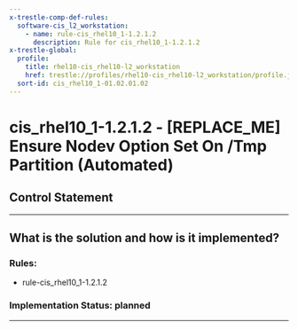 ```yaml
---
x-trestle-comp-def-rules:
  software-cis_l2_workstation:
    - name: rule-cis_rhel10_1-1.2.1.2
      description: Rule for cis_rhel10_1-1.2.1.2
x-trestle-global:
  profile:
    title: rhel10-cis_rhel10-l2_workstation
    href: trestle://profiles/rhel10-cis_rhel10-l2_workstation/profile.json
  sort-id: cis_rhel10_1-01.02.01.02
---
```


# cis_rhel10_1-1.2.1.2 - \[REPLACE_ME\] Ensure Nodev Option Set On /Tmp Partition (Automated)

## Control Statement

______________________________________________________________________

## What is the solution and how is it implemented?

<!-- For implementation status enter one of: implemented, partial, planned, alternative, not-applicable -->

<!-- Note that the list of rules under ### Rules: is read-only and changes will not be captured after assembly to JSON -->

<!-- Add control implementation description here for control: cis_rhel10_1-1.2.1.2 -->

### Rules:

  - rule-cis_rhel10_1-1.2.1.2

### Implementation Status: planned

______________________________________________________________________
